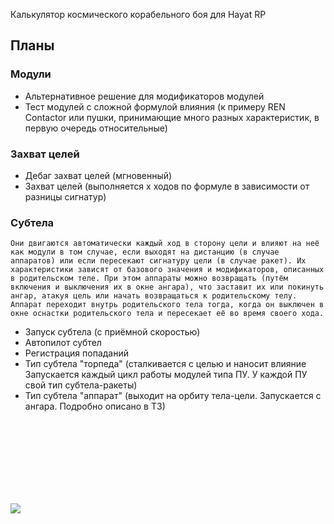 Калькулятор космического корабельного боя для Hayat RP

## Планы

### Модули
- Альтернативное решение для модификаторов модулей
- Тест модулей с сложной формулой влияния (к примеру REN Contactor или пушки, принимающие много разных характеристик, в первую очередь относительные)

### Захват целей
- Дебаг захват целей (мгновенный)
- Захват целей (выполняется x ходов по формуле в зависимости от разницы сигнатур)

### Субтела
`
Они двигаются автоматически каждый ход в сторону цели и влияют на неё как модули в том случае, если выходят на дистанцию (в случае аппаратов) или если пересекают сигнатуру цели (в случае ракет). Их характеристики зависят от базового значения и модификаторов, описанных в родительском теле. При этом аппараты можно возвращать (путём включения и выключения их в окне ангара), что заставит их или покинуть ангар, атакуя цель или начать возвращаться к родительскому телу. Аппарат переходит внутрь родительского тела тогда, когда он выключен в окне оснастки родительского тела и пересекает её во время своего хода.
`

- Запуск субтела (с приёмной скоростью)
- Автопилот субтел
- Регистрация попаданий
- Тип субтела "торпеда" (сталкивается с целью и наносит влияние Запускается каждый цикл работы модулей типа ПУ. У каждой ПУ свой тип субтела-ракеты)
- Тип субтела "аппарат" (выходит на орбиту тела-цели. Запускается с ангара. Подробно описано в ТЗ)

<br><br><br><br>
---
<img src="https://cdn.discordapp.com/attachments/1119006901464743999/1385687407583821985/image.png?ex=6856f976&is=6855a7f6&hm=5a803c7a13f90c52e39013a789d0fa831ea09aa890dc924578940b94017bb2de&">
